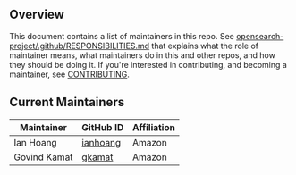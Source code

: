## Overview

This document contains a list of maintainers in this repo. See [opensearch-project/.github/RESPONSIBILITIES.md](https://github.com/opensearch-project/.github/blob/main/RESPONSIBILITIES.md#maintainer-responsibilities) that explains what the role of maintainer means, what maintainers do in this and other repos, and how they should be doing it. If you're interested in contributing, and becoming a maintainer, see [CONTRIBUTING](CONTRIBUTING.md).

## Current Maintainers

| Maintainer        | GitHub ID                                             | Affiliation |
| ----------------- | ----------------------------------------------------- | ----------- |
| Ian Hoang         | [ianhoang](https://github.com/ianhoang)               | Amazon      |
| Govind Kamat      | [gkamat](https://github.com/gkamat)                   | Amazon      |
